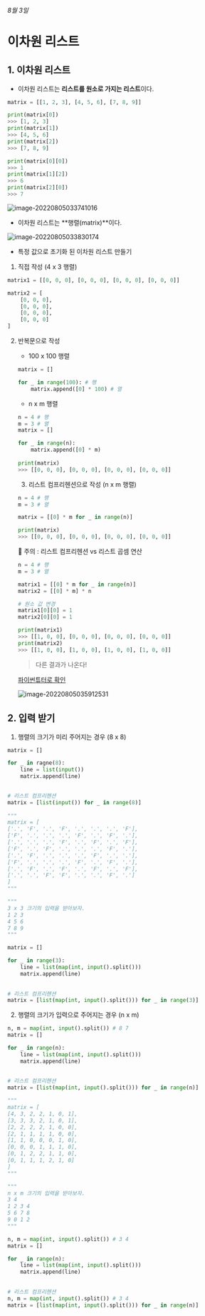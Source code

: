 ###### 8월 3일
# 이차원 리스트

## 1. 이차원 리스트

- 이차원 리스트는 **리스트를 원소로 가지는 리스트**이다.

```python
matrix = [[1, 2, 3], [4, 5, 6], [7, 8, 9]]

print(matrix[0])
>>> [1, 2, 3]
print(matrix[1])
>>> [4, 5, 6]
print(matrix[2])
>>> [7, 8, 9]

print(matrix[0][0])
>>> 1
print(matrix[1][2])
>>> 6
print(matrix[2][0])
>>> 7
```

![image-20220805033741016](README.assets/image-20220805033741016.png)



- 이차원 리스트는 **행렬(matrix)**이다.

![image-20220805033830174](README.assets/image-20220805033830174.png)



- 특정 값으로 초기화 된 이차원 리스트 만들기

1. 직접 작성 (4 x 3 행렬)

```python
matrix1 = [[0, 0, 0], [0, 0, 0], [0, 0, 0], [0, 0, 0]]

matrix2 = [
    [0, 0, 0],
    [0, 0, 0],
    [0, 0, 0],
    [0, 0, 0]
]
```

2. 반복문으로 작성

   - 100 x 100 행렬

   ```python
   matrix = []
   
   for _ in range(100): # 행
       matrix.append([0] * 100) # 열
   ```

   - n x m 행렬

   ```python
   n = 4 # 행
   m = 3 # 열
   matrix = []
   
   for _ in range(n):
       matrix.append([0] * m)
       
   print(matrix)
   >>> [[0, 0, 0], [0, 0, 0], [0, 0, 0], [0, 0, 0]]
   ```

   3. 리스트 컴프리헨션으로 작성 (n x m 행렬)

   ```python
   n = 4 # 행
   m = 3 # 열
   
   matrix = [[0] * m for _ in range(n)]
   
   print(matrix)
   >>> [[0, 0, 0], [0, 0, 0], [0, 0, 0], [0, 0, 0]]
   ```

   

   🔸 주의 :  리스트 컴프리헨션 vs 리스트 곱셈 연산

   ```python
   n = 4 # 행
   m = 3 # 열
   
   matrix1 = [[0] * m for _ in range(n)]
   matrix2 = [[0] * m] * n
   
   # 원소 값 변경
   matrix1[0][0] = 1
   matrix2[0][0] = 1
   
   print(matrix1)
   >>> [[1, 0, 0], [0, 0, 0], [0, 0, 0], [0, 0, 0]]
   print(matrix2)
   >>> [[1, 0, 0], [1, 0, 0], [1, 0, 0], [1, 0, 0]]
   ```

   > 다른 결과가 나온다!

   [파이썬튜터로 확인](https://pythontutor.com/visualize.html#mode=edit)

   ![image-20220805035912531](README.assets/image-20220805035912531.png)



## 2. 입력 받기

1) 행렬의 크기가 미리 주어지는 경우 (8 x 8)

```python
matrix = []

for _ in ragne(8):
    line = list(input())
    matrix.append(line)

    
# 리스트 컴프리헨션
matrix = [list(input()) for _ in range(8)]
    
"""
matrix = [
['.', 'F', '.', 'F', '.', '.', '.', 'F'],
['F', '.', '.', '.', 'F', '.', 'F', '.'],
['.', '.', '.', 'F', '.', 'F', '.', 'F'],
['F', '.', 'F', '.', '.', '.', 'F', '.'],
['.', 'F', '.', '.', '.', 'F', '.', '.'],
['F', '.', '.', '.', 'F', '.', 'F', '.'],
['.', 'F', '.', 'F', '.', 'F', '.', 'F'],
['.', '.', 'F', 'F', '.', '.', 'F', '.']
]
"""
```

```python
"""
3 x 3 크기의 입력을 받아보자.
1 2 3
4 5 6
7 8 9
"""

matrix = []

for _ in range(3):
    line = list(map(int, input().split()))
    matrix.append(line)
    
    
# 리스트 컴프리헨션
matrix = [list(map(int, input().split())) for _ in range(3)]
```



2. 행렬의 크기가 입력으로 주어지는 경우 (n x m)

```python
n, m = map(int, input().split()) # 8 7
matrix = []

for _ in range(n):
    line = list(map(int, input().split()))
    matrix.append(line)
    
    
# 리스트 컴프리헨션
matrix = [list(map(int, input().split())) for _ in range(n)]

"""
matrix = [
[4, 3, 2, 2, 1, 0, 1],
[3, 3, 3, 2, 1, 0, 1],
[2, 2, 2, 2, 1, 0, 0],
[2, 1, 1, 1, 1, 0, 0],
[1, 1, 0, 0, 0, 1, 0],
[0, 0, 0, 1, 1, 1, 0],
[0, 1, 2, 2, 1, 1, 0],
[0, 1, 1, 1, 2, 1, 0]
]
"""
```

```python
"""
n x m 크기의 입력을 받아보자.
3 4
1 2 3 4
5 6 7 8
9 0 1 2
"""

n, m = map(int, input().split()) # 3 4
matrix = []

for _ in range(n):
    line = list(map(int, input().split()))
    matrix.append(line)
    
    
# 리스트 컴프리헨션
n, m = map(int, input().split()) # 3 4
matrix = [list(map(int, input().split())) for _ in range(n)]
```